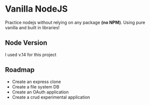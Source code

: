 # Vanilla NodeJS
Practice nodejs without relying on any package **(no NPM)**. Using pure vanilla and built in libraries!

## Node Version
I used v.14 for this project

## Roadmap

- Create an express clone
- Create a file system DB
- Create an OAuth application
- Create a crud experimental application